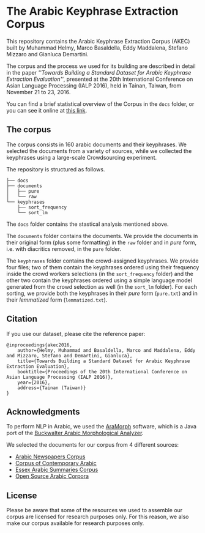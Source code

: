 # The Arabic Keyphrase Extraction Corpus

This repository contains the Arabic Keyphrase Extraction Corpus (AKEC) built by Muhammad Helmy, Marco Basaldella, Eddy Maddalena, Stefano Mizzaro and Gianluca Demartini.

The corpus and the process we used for its building are described in detail in the paper _''Towards Building a Standard Dataset for Arabic Keyphrase Extraction Evaluation''_, presented at the 20th International Conference on Asian Language Processing (IALP 2016), held in Tainan, Taiwan, from November 21 to 23, 2016.

You can find a brief statistical overview of the Corpus in the ```docs``` folder, or you can see it online at [this link](https://ailab-uniud.github.io/akec/).

## The corpus

The corpus consists in 160 arabic documents and their keyphrases. We selected the documents from a variety of sources, while we collected the keyphrases using a large-scale Crowdsourcing experiment. 

The repository is structured as follows.

```
├── docs 
├── documents 
│   ├── pure
│   └── raw
└── keyphrases
    ├── sort_frequency
    └── sort_lm
```

The ```docs``` folder contains the stastical analysis mentioned above.

The ```documents``` folder contains the documents. We provide the documents in their original form (plus some formatting) in the ```raw``` folder and in _pure_ form, i.e. with diacritics removed, in the ```pure``` folder. 

The ```keyphrases``` folder contains the crowd-assigned keyphrases. We provide four files; two of them contain the keyphrases ordered using their frequency inside the crowd workers selections (in the `sort_frequency` folder) and the other two contain the keyphrases ordered using a simple language model generated from the crowd selection as well (in the `sort_lm` folder). For each sorting, we provide both the keyphrases in their _pure_ form (```pure.txt```) and in their _lemmatized_ form (```lemmatized.txt```).

## Citation

If you use our dataset, please cite the reference paper:

```
@inproceedings{akec2016,
	author={Helmy, Muhammad and Basaldella, Marco and Maddalena, Eddy and Mizzaro, Stefano and Demartini, Gianluca},
    title={Towards Building a Standard Dataset for Arabic Keyphrase Extraction Evaluation},
    booktitle={Proceedings of the 20th International Conference on Asian Language Processing (IALP 2016)},
    year={2016},
    address={Tainan (Taiwan)}
}
```

## Acknowledgments

To perform NLP in Arabic, we used the [AraMorph](http://www.nongnu.org/aramorph/) software, which is a Java port of the [Buckwalter Arabic Morphological Analyzer](https://catalog.ldc.upenn.edu/LDC2002L49). 

We selected the documents for our corpus from 4 different sources:
* [Arabic Newspapers Corpus](https://sites.google.com/site/mouradabbas9/corpora)
* [Corpus of Contemporary Arabic](https://sourceforge.net/projects/easc-corpus/)
* [Essex Arabic Summaries Corpus](https://sourceforge.net/projects/easc-corpus/)
* [Open Source Arabic Corpora](https://sites.google.com/site/motazsite/corpora/osac)


## License

Please be aware that some of the resources we used to assemble our corpus are licensed for research purposes only. For this reason, we also make our corpus available for research purposes only. 
